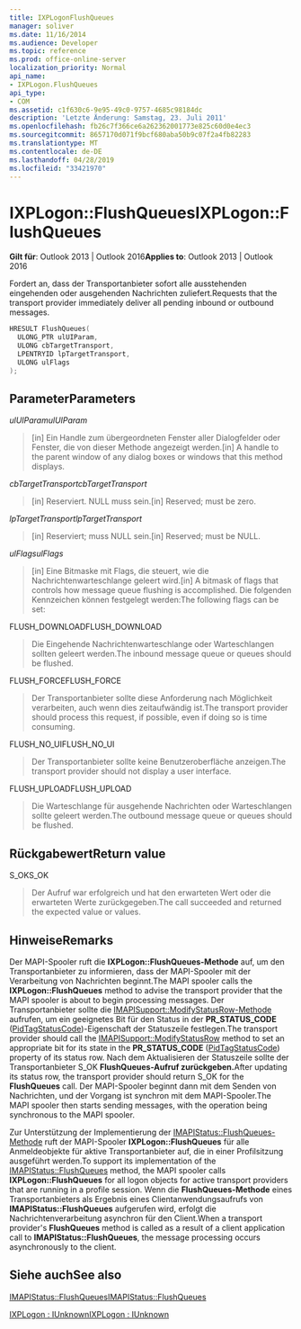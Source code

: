 ```yaml
---
title: IXPLogonFlushQueues
manager: soliver
ms.date: 11/16/2014
ms.audience: Developer
ms.topic: reference
ms.prod: office-online-server
localization_priority: Normal
api_name:
- IXPLogon.FlushQueues
api_type:
- COM
ms.assetid: c1f630c6-9e95-49c0-9757-4685c98184dc
description: 'Letzte Änderung: Samstag, 23. Juli 2011'
ms.openlocfilehash: fb26c7f366ce6a262362001773e825c60d0e4ec3
ms.sourcegitcommit: 8657170d071f9bcf680aba50b9c07f2a4fb82283
ms.translationtype: MT
ms.contentlocale: de-DE
ms.lasthandoff: 04/28/2019
ms.locfileid: "33421970"
---
```

# <a name="ixplogonflushqueues"></a><span data-ttu-id="d7692-103">IXPLogon::FlushQueues</span><span class="sxs-lookup"><span data-stu-id="d7692-103">IXPLogon::FlushQueues</span></span>

  
  
<span data-ttu-id="d7692-104">**Gilt für**: Outlook 2013 | Outlook 2016</span><span class="sxs-lookup"><span data-stu-id="d7692-104">**Applies to**: Outlook 2013 | Outlook 2016</span></span> 
  
<span data-ttu-id="d7692-105">Fordert an, dass der Transportanbieter sofort alle ausstehenden eingehenden oder ausgehenden Nachrichten zuliefert.</span><span class="sxs-lookup"><span data-stu-id="d7692-105">Requests that the transport provider immediately deliver all pending inbound or outbound messages.</span></span>
  
```cpp
HRESULT FlushQueues(
  ULONG_PTR ulUIParam,
  ULONG cbTargetTransport,
  LPENTRYID lpTargetTransport,
  ULONG ulFlags
);
```

## <a name="parameters"></a><span data-ttu-id="d7692-106">Parameter</span><span class="sxs-lookup"><span data-stu-id="d7692-106">Parameters</span></span>

 <span data-ttu-id="d7692-107">_ulUIParam_</span><span class="sxs-lookup"><span data-stu-id="d7692-107">_ulUIParam_</span></span>
  
> <span data-ttu-id="d7692-108">[in] Ein Handle zum übergeordneten Fenster aller Dialogfelder oder Fenster, die von dieser Methode angezeigt werden.</span><span class="sxs-lookup"><span data-stu-id="d7692-108">[in] A handle to the parent window of any dialog boxes or windows that this method displays.</span></span>
    
 <span data-ttu-id="d7692-109">_cbTargetTransport_</span><span class="sxs-lookup"><span data-stu-id="d7692-109">_cbTargetTransport_</span></span>
  
> <span data-ttu-id="d7692-110">[in] Reserviert. NULL muss sein.</span><span class="sxs-lookup"><span data-stu-id="d7692-110">[in] Reserved; must be zero.</span></span>
    
 <span data-ttu-id="d7692-111">_lpTargetTransport_</span><span class="sxs-lookup"><span data-stu-id="d7692-111">_lpTargetTransport_</span></span>
  
> <span data-ttu-id="d7692-112">[in] Reserviert; muss NULL sein.</span><span class="sxs-lookup"><span data-stu-id="d7692-112">[in] Reserved; must be NULL.</span></span>
    
 <span data-ttu-id="d7692-113">_ulFlags_</span><span class="sxs-lookup"><span data-stu-id="d7692-113">_ulFlags_</span></span>
  
> <span data-ttu-id="d7692-114">[in] Eine Bitmaske mit Flags, die steuert, wie die Nachrichtenwarteschlange geleert wird.</span><span class="sxs-lookup"><span data-stu-id="d7692-114">[in] A bitmask of flags that controls how message queue flushing is accomplished.</span></span> <span data-ttu-id="d7692-115">Die folgenden Kennzeichen können festgelegt werden:</span><span class="sxs-lookup"><span data-stu-id="d7692-115">The following flags can be set:</span></span>
    
<span data-ttu-id="d7692-116">FLUSH_DOWNLOAD</span><span class="sxs-lookup"><span data-stu-id="d7692-116">FLUSH_DOWNLOAD</span></span> 
  
> <span data-ttu-id="d7692-117">Die Eingehende Nachrichtenwarteschlange oder Warteschlangen sollten geleert werden.</span><span class="sxs-lookup"><span data-stu-id="d7692-117">The inbound message queue or queues should be flushed.</span></span>
    
<span data-ttu-id="d7692-118">FLUSH_FORCE</span><span class="sxs-lookup"><span data-stu-id="d7692-118">FLUSH_FORCE</span></span> 
  
> <span data-ttu-id="d7692-119">Der Transportanbieter sollte diese Anforderung nach Möglichkeit verarbeiten, auch wenn dies zeitaufwändig ist.</span><span class="sxs-lookup"><span data-stu-id="d7692-119">The transport provider should process this request, if possible, even if doing so is time consuming.</span></span> 
    
<span data-ttu-id="d7692-120">FLUSH_NO_UI</span><span class="sxs-lookup"><span data-stu-id="d7692-120">FLUSH_NO_UI</span></span> 
  
> <span data-ttu-id="d7692-121">Der Transportanbieter sollte keine Benutzeroberfläche anzeigen.</span><span class="sxs-lookup"><span data-stu-id="d7692-121">The transport provider should not display a user interface.</span></span>
    
<span data-ttu-id="d7692-122">FLUSH_UPLOAD</span><span class="sxs-lookup"><span data-stu-id="d7692-122">FLUSH_UPLOAD</span></span> 
  
> <span data-ttu-id="d7692-123">Die Warteschlange für ausgehende Nachrichten oder Warteschlangen sollte geleert werden.</span><span class="sxs-lookup"><span data-stu-id="d7692-123">The outbound message queue or queues should be flushed.</span></span>
    
## <a name="return-value"></a><span data-ttu-id="d7692-124">Rückgabewert</span><span class="sxs-lookup"><span data-stu-id="d7692-124">Return value</span></span>

<span data-ttu-id="d7692-125">S_OK</span><span class="sxs-lookup"><span data-stu-id="d7692-125">S_OK</span></span> 
  
> <span data-ttu-id="d7692-126">Der Aufruf war erfolgreich und hat den erwarteten Wert oder die erwarteten Werte zurückgegeben.</span><span class="sxs-lookup"><span data-stu-id="d7692-126">The call succeeded and returned the expected value or values.</span></span>
    
## <a name="remarks"></a><span data-ttu-id="d7692-127">Hinweise</span><span class="sxs-lookup"><span data-stu-id="d7692-127">Remarks</span></span>

<span data-ttu-id="d7692-128">Der MAPI-Spooler ruft die **IXPLogon::FlushQueues-Methode** auf, um den Transportanbieter zu informieren, dass der MAPI-Spooler mit der Verarbeitung von Nachrichten beginnt.</span><span class="sxs-lookup"><span data-stu-id="d7692-128">The MAPI spooler calls the **IXPLogon::FlushQueues** method to advise the transport provider that the MAPI spooler is about to begin processing messages.</span></span> <span data-ttu-id="d7692-129">Der Transportanbieter sollte die [IMAPISupport::ModifyStatusRow-Methode](imapisupport-modifystatusrow.md) aufrufen, um ein geeignetes Bit für den Status in der **PR_STATUS_CODE** ([PidTagStatusCode](pidtagstatuscode-canonical-property.md))-Eigenschaft der Statuszeile festlegen.</span><span class="sxs-lookup"><span data-stu-id="d7692-129">The transport provider should call the [IMAPISupport::ModifyStatusRow](imapisupport-modifystatusrow.md) method to set an appropriate bit for its state in the **PR_STATUS_CODE** ([PidTagStatusCode](pidtagstatuscode-canonical-property.md)) property of its status row.</span></span> <span data-ttu-id="d7692-130">Nach dem Aktualisieren der Statuszeile sollte der Transportanbieter S_OK **FlushQueues-Aufruf zurückgeben.**</span><span class="sxs-lookup"><span data-stu-id="d7692-130">After updating its status row, the transport provider should return S_OK for the **FlushQueues** call.</span></span> <span data-ttu-id="d7692-131">Der MAPI-Spooler beginnt dann mit dem Senden von Nachrichten, und der Vorgang ist synchron mit dem MAPI-Spooler.</span><span class="sxs-lookup"><span data-stu-id="d7692-131">The MAPI spooler then starts sending messages, with the operation being synchronous to the MAPI spooler.</span></span> 
  
<span data-ttu-id="d7692-132">Zur Unterstützung der Implementierung der [IMAPIStatus::FlushQueues-Methode](imapistatus-flushqueues.md) ruft der MAPI-Spooler **IXPLogon::FlushQueues** für alle Anmeldeobjekte für aktive Transportanbieter auf, die in einer Profilsitzung ausgeführt werden.</span><span class="sxs-lookup"><span data-stu-id="d7692-132">To support its implementation of the [IMAPIStatus::FlushQueues](imapistatus-flushqueues.md) method, the MAPI spooler calls **IXPLogon::FlushQueues** for all logon objects for active transport providers that are running in a profile session.</span></span> <span data-ttu-id="d7692-133">Wenn die **FlushQueues-Methode** eines Transportanbieters als Ergebnis eines Clientanwendungsaufrufs von **IMAPIStatus::FlushQueues** aufgerufen wird, erfolgt die Nachrichtenverarbeitung asynchron für den Client.</span><span class="sxs-lookup"><span data-stu-id="d7692-133">When a transport provider's **FlushQueues** method is called as a result of a client application call to **IMAPIStatus::FlushQueues**, the message processing occurs asynchronously to the client.</span></span>
  
## <a name="see-also"></a><span data-ttu-id="d7692-134">Siehe auch</span><span class="sxs-lookup"><span data-stu-id="d7692-134">See also</span></span>



[<span data-ttu-id="d7692-135">IMAPIStatus::FlushQueues</span><span class="sxs-lookup"><span data-stu-id="d7692-135">IMAPIStatus::FlushQueues</span></span>](imapistatus-flushqueues.md)
  
[<span data-ttu-id="d7692-136">IXPLogon : IUnknown</span><span class="sxs-lookup"><span data-stu-id="d7692-136">IXPLogon : IUnknown</span></span>](ixplogoniunknown.md)

